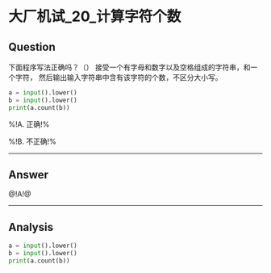 # 大厂机试_20_计算字符个数

## Question
下面程序写法正确吗？（）
接受一个有字母和数字以及空格组成的字符串，和一个字符，
然后输出输入字符串中含有该字符的个数，不区分大小写。

```python
a = input().lower()
b = input().lower()
print(a.count(b))
```

%!A. 正确!%

%!B. 不正确!%

----

## Answer
@!A!@

----

## Analysis

```python
a = input().lower()
b = input().lower()
print(a.count(b))
```